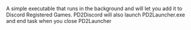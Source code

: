 A simple executable that runs in the background and will let you add it to Discord Registered Games. PD2Discord will also launch PD2Launcher.exe and end task when you close PD2Launcher
